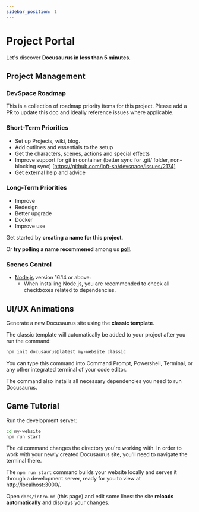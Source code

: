 ```yaml
---
sidebar_position: 1
---
```


# Project Portal

Let's discover **Docusaurus in less than 5 minutes**.

## Project Management 

### DevSpace Roadmap
This is a collection of roadmap priority items for this project. Please add a PR to update this doc and ideally reference issues where applicable.

### Short-Term Priorities
- Set up Projects, wiki, blog.
- Add outlines and essentials to the setup
- Get the characters, scenes, actions and special effects
- Improve support for git in container (better sync for .git/ folder, non-blocking sync) [https://github.com/loft-sh/devspace/issues/2174]
- Get external help and advice

### Long-Term Priorities
- Improve 
- Redesign 
- Better upgrade 
- Docker 
- Improve use 

Get started by **creating a name for this project**.

Or **try polling a name recommened** among us **[poll](https://docusaurus.new)**.

### Scenes Control

- [Node.js](https://nodejs.org/en/download/) version 16.14 or above:
  - When installing Node.js, you are recommended to check all checkboxes related to dependencies.

## UI/UX Animations

Generate a new Docusaurus site using the **classic template**.

The classic template will automatically be added to your project after you run the command:

```bash
npm init docusaurus@latest my-website classic
```

You can type this command into Command Prompt, Powershell, Terminal, or any other integrated terminal of your code editor.

The command also installs all necessary dependencies you need to run Docusaurus.

## Game Tutorial

Run the development server:

```bash
cd my-website
npm run start
```

The `cd` command changes the directory you're working with. In order to work with your newly created Docusaurus site, you'll need to navigate the terminal there.

The `npm run start` command builds your website locally and serves it through a development server, ready for you to view at http://localhost:3000/.

Open `docs/intro.md` (this page) and edit some lines: the site **reloads automatically** and displays your changes.
